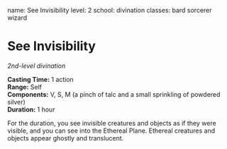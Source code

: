 name: See Invisibility
level: 2
school: divination
classes: bard
         sorcerer
         wizard

# See Invisibility 
_2nd-level divination_ 

**Casting Time:** 1 action    
**Range:** Self    
**Components:** V, S, M (a pinch of talc and a small sprinkling of powdered silver)    
**Duration:** 1 hour 

For the duration, you see invisible creatures and objects as if they were visible, and you can see into the Ethereal Plane. Ethereal creatures and objects appear ghostly and translucent. 
